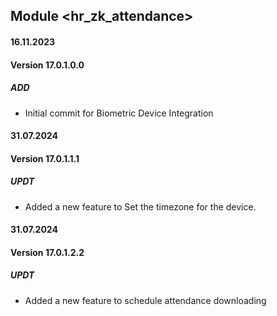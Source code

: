 ## Module <hr_zk_attendance>

#### 16.11.2023
#### Version 17.0.1.0.0
##### ADD

- Initial commit for Biometric Device Integration

#### 31.07.2024
#### Version 17.0.1.1.1
##### UPDT

- Added a new feature to Set the timezone for the device.

#### 31.07.2024
#### Version 17.0.1.2.2
##### UPDT

- Added a new feature to schedule attendance downloading
